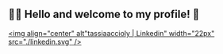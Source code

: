 ## 🙋‍♂️  Hello and welcome to my profile!  🙌

[<img align="center" alt"tassiaaccioly | Linkedin" width="22px" src="./linkedin.svg" />][linkedin]

[linkedin]: https://www.linkedin.com/in/jason-marble/
<!--
**murkymode/murkymode** is a ✨ _special_ ✨ repository because its `README.md` (this file) appears on your GitHub profile.

Here are some ideas to get you started:

- 🔭 I’m currently working on ...
- 🌱 I’m currently learning ...
- 👯 I’m looking to collaborate on ...
- 🤔 I’m looking for help with ...
- 💬 Ask me about ...
- 📫 How to reach me: ...
- 😄 Pronouns: ...
- ⚡ Fun fact: ...
-->
